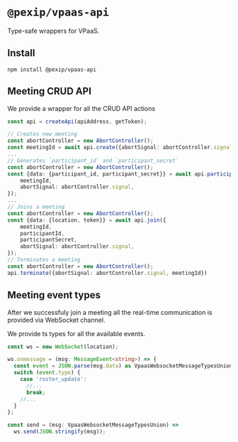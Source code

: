 # `@pexip/vpaas-api`

Type-safe wrappers for VPaaS.

## Install

`npm install @pexip/vpaas-api`

## Meeting CRUD API

We provide a wrapper for all the CRUD API actions

```ts
const api = createApi(apiAddress, getToken);

// Creates new meeting
const abortController = new AbortController();
const meetingId = await api.create({abortSignal: abortController.signal});
...
// Generates `participant_id` and `participant_secret`
const abortController = new AbortController();
const {data: {participant_id, participant_secret}} = await api.participants({
    meetingId,
    abortSignal: abortController.signal,
});
...
// Joins a meeting
const abortController = new AbortController();
const {data: {location, token}} = await api.join({
    meetingId,
    participantId,
    participantSecret,
    abortSignal: abortController.signal,
});
// Terminates a meeting
const abortController = new AbortController();
api.terminate({abortSignal: abortController.signal, meetingId})
```

## Meeting event types

After we successfuly join a meeting all the real-time communication is provided
via WebSocket channel.

We provide ts types for all the available events.

```ts
const ws = new WebSocket(location);

ws.onmessage = (msg: MessageEvent<string>) => {
  const event = JSON.parse(msg.data) as VpaasWebsocketMessageTypesUnion;
  switch (event.type) {
    case 'roster_update':
      //...
      break;
    //...
  }
};

const send = (msg: VpaasWebsocketMessageTypesUnion) =>
  ws.send(JSON.stringify(msg));
```

